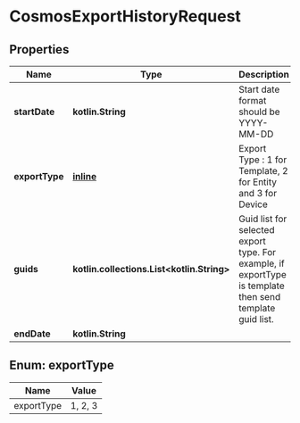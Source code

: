 
# CosmosExportHistoryRequest

## Properties
Name | Type | Description | Notes
------------ | ------------- | ------------- | -------------
**startDate** | **kotlin.String** | Start date format should be YYYY-MM-DD | 
**exportType** | [**inline**](#ExportType) | Export Type : 1 for Template, 2 for Entity and 3 for Device | 
**guids** | **kotlin.collections.List&lt;kotlin.String&gt;** | Guid list for selected export type. For example, if exportType is template then send template guid list. | 
**endDate** | **kotlin.String** |  |  [optional]


<a name="ExportType"></a>
## Enum: exportType
Name | Value
---- | -----
exportType | 1, 2, 3



